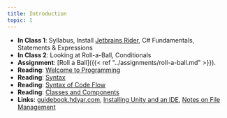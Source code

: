 ```yaml
---
title: Introduction
topic: 1
---
```

- **In Class 1**: Syllabus, Install [Jetbrains Rider](/content/topics/creating-behaviours.md), C# Fundamentals, Statements & Expressions
- **In Class 2**: Looking at Roll-a-Ball, Conditionals
- **Assignment**: [Roll a Ball]({{< ref "../assignments/roll-a-ball.md" >}}).
- **Reading**: [Welcome to Programming](https://hdyar.com/blog/posts/welcometoprogramming/)
- **Reading**: [Syntax](https://guidebook.hdyar.com/docs/programming/fundamentals/basic-syntax/)
- **Reading**: [Syntax of Code Flow](https://guidebook.hdyar.com/docs/programming/fundamentals/syntax-of-code-flow/)
- **Reading**: [Classes and Components](https://guidebook.hdyar.com/docs/programming/fundamentals/classes-and-components/)
- **Links**: [guidebook.hdyar.com](https://guidebook.hdyar.com), [Installing Unity and an IDE](https://guidebook.hdyar.com/docs/unity/setup/installing-unity/), [Notes on File Management](https://guidebook.hdyar.com/docs/digital-media-fundamentals/notes-on-file-management/)

